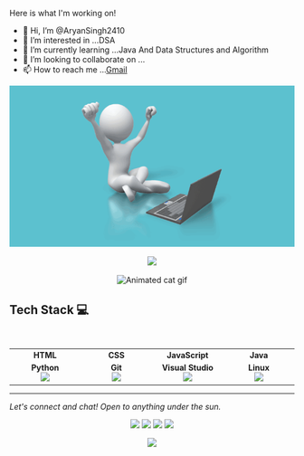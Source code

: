Here is what I'm working on!
- 👋 Hi, I’m @AryanSingh2410
- 👀 I’m interested in ...DSA
- 🌱 I’m currently learning ...Java And Data Structures and Algorithm
- 💞️ I’m looking to collaborate on ...
- 📫 How to reach me ...[Gmail](singharyan242000@gmail.com)

<!---
AryanSingh2410/AryanSingh2410 is a ✨ special ✨ repository because its `README.md` (this file) appears on your GitHub profile.
You can click the Preview link to take a look at your changes.
--->



<p align="center">
<img  width="1000px" src="https://github.com/AryanSingh2410/Tech/blob/main/animated-gifs.gif" alt="Animated gif">
</p>
<p align="center">
<a href="https://utkarsh299-tech.github.io/myportfolio/"><img target="_blank" src="https://img.shields.io/badge/-I%27m_craving_for_open_source-green?style=for-the-badge&logo=github&logoColor=black"/></a> 
</p>

<!-- ### Hi there <img src="https://media.giphy.com/media/hvRJCLFzcasrR4ia7z/giphy.gif" width="25px"> -->

<!-- - 🔭 I’m currently working on **Python Django** based **Student Management System** project.
- 🌱 I’m currently learning **Flask**.
- 👯 I’m looking to collaborate on Open Source projects.
- 💬 Ask me about: Git and GitHub.
- 📫 How to reach me: singhutkarsh2799@gmail.com
- 😄 Pronouns: He/His
- ⚡ Fun fact: My favorite T.V Show is Breaking Bad. Although, I was obsessed with Lost. And my favorite TV show still running is Peaky Blinders.
 -->

<p align="center">
  <img width="1000px" src="[https://github.com/Utkarsh299-tech/Utkarsh299-tech/blob/main/animated_cat.gif](https://github.com/AryanSingh2410/Tech/blob/main/animated_cat.gif)" alt="Animated cat gif">
</p>


<!-- <img width="105%" src="https://github-readme-stats.vercel.app/api?username=Utkarsh299-tech&show_icons=true&theme=radical&line_height=15" />
<img width="105%" src="https://github-readme-streak-stats.herokuapp.com/?user=Utkarsh299-tech&show_icons=true&locale=en&layout=compact&theme=gruvbox&line_height=0" />
<img width="105%" src="https://github-readme-stats.vercel.app/api/top-langs?username=Utkarsh299-tech&show_icons=true&locale=en&layout=compact&theme=gruvbox&line_height=0" /> -->

## Tech Stack :computer:

<br>
<table align="center">
<tbody>
 <tr>
<td align="center" width="20%">
<span><b><center>HTML</center></b></span> 
<!-- <img height=60px src="https://cdn.worldvectorlogo.com/logos/html5.svg">  -->
</td>

<td align="center" width="20%">
<span><b><center>CSS</center></b></span> 
<!-- <img height=60px src="https://cdn.worldvectorlogo.com/logos/css-5.svg">  -->
</td>

<td align="center" width="20%">
<span><b><center>JavaScript</center></b></span> 
<!-- <img height=60px src="https://cdn.worldvectorlogo.com/logos/logo-javascript.svg">  -->
</td>

<td align="center" width="20%">
<span><b><center>Java</center></b></span> 
<!-- <img height=60px src="https://cdn.worldvectorlogo.com/logos/java.svg">  -->
</td>
</tr>

<tr>
  
<td align="center" width="20%">
<span><b><center>Python</center></b></span> 
<img height=65px src="https://cdn.worldvectorlogo.com/logos/python-5.svg"> 
</td>

<td align="center" width="20%">
<span><b><center>Git</center></b></span> 
<img height=65px src="https://cdn.worldvectorlogo.com/logos/git-icon.svg"> 
</td>

<td align="center" width="20%">
<span><b><center>Visual Studio</center></b></span> 
<img height=65px src="https://cdn.worldvectorlogo.com/logos/visual-studio-code-1.svg"> 
</td>

<td align="center" width="20%">
<span><b><center>Linux</center></b></span> 
<img height=65px src="https://cdn.worldvectorlogo.com/logos/linux-tux.svg"> 
</td>
</tr>
</tbody>
</table>
<hr>

<!-- <a href="https://github.com/kanupriya-11/github-readme-activity-graph"><img alt="Utkarsh's Activity Graph" src="https://activity-graph.herokuapp.com/graph?username=Utkarsh299-tech&bg_color=0D1117&color=5BCDEC&line=5BCDEC&point=FFFFFF&hide_border=true" /></a> -->
<p align="center">
  
  <i>Let's connect and chat! Open to anything under the sun.</i>

  <p align="center">
    <a href="https://twitter.com/Utkarsh32664143" alt="Twitter"><img src="https://raw.githubusercontent.com/jayehernandez/jayehernandez/a7a82fe5586c5a4c293dc393b87d9c66df682b0b/readme/twitter-fill.svg"></a>
    <a href="https://www.linkedin.com/in/utkarsh-singh-648216191/" alt="Linkedin"><img src="https://raw.githubusercontent.com/jayehernandez/jayehernandez/a7a82fe5586c5a4c293dc393b87d9c66df682b0b/readme/linkedin-fill.svg"></a>
    <a href="mailto:singhutkarsh2799@gmail.com" alt="Contact me"><img src="https://raw.githubusercontent.com/jayehernandez/jayehernandez/a7a82fe5586c5a4c293dc393b87d9c66df682b0b/readme/mail-fill.svg"></a>
    <a href="https://utkarsh299-tech.github.io/myportfolio/" alt="My site"><img src="https://raw.githubusercontent.com/jayehernandez/jayehernandez/a7a82fe5586c5a4c293dc393b87d9c66df682b0b/readme/external-link-line.svg"></a>
  </p>

  <p align="center">
  <img src="https://badges.frapsoft.com/os/v2/open-source.svg?v=103" 
  </p>
</p>
